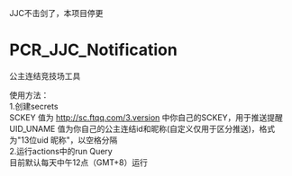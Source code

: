 JJC不击剑了，本项目停更
# PCR_JJC_Notification
公主连结竞技场工具  

使用方法：  
1.创建secrets  
  SCKEY 值为 http://sc.ftqq.com/3.version 中你自己的SCKEY，用于推送提醒  
  UID_UNAME 值为你自己的公主连结id和昵称(自定义仅用于区分推送)，格式为"13位uid 昵称"，以空格分隔  
2.运行actions中的run Query  
  目前默认每天中午12点（GMT+8）运行  
